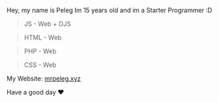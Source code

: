 Hey, my name is Peleg
Im 15 years old and im a Starter Programmer :D

> JS - Web + DJS

> HTML - Web

> PHP - Web

> CSS - Web

My Website: <a href="https://www.mrpeleg.xyz" target="_blank">mrpeleg.xyz</a>

Have a good day ❤️
